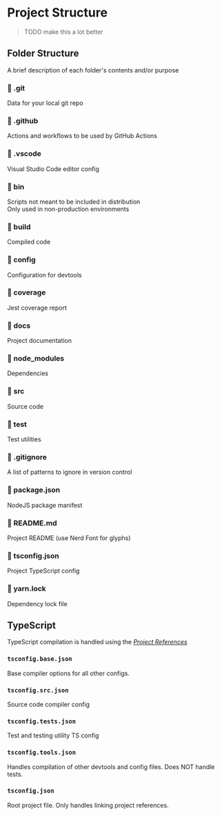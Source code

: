 # Project Structure

> TODO make this a lot better

## Folder Structure

A brief description of each folder's contents and/or purpose

###  .git

Data for your local git repo

###  .github

Actions and workflows to be used by GitHub Actions

###  .vscode

Visual Studio Code editor config

###  bin

Scripts not meant to be included in distribution\
Only used in non-production environments

###  build

Compiled code

###  config

Configuration for devtools

###  coverage

Jest coverage report

###  docs

Project documentation

###  node_modules

Dependencies

###  src

Source code

###  test

Test utilities

###  .gitignore

A list of patterns to ignore in version control

###  package.json

NodeJS package manifest

###  README.md

Project README (use Nerd Font for glyphs)

###  tsconfig.json

Project TypeScript config

###  yarn.lock

Dependency lock file

## TypeScript

TypeScript compilation is handled using the [_Project References_](project-references-link)

### `tsconfig.base.json`

Base compiler options for all other configs.

### `tsconfig.src.json`

Source code compiler config

### `tsconfig.tests.json`

Test and testing utility TS config

### `tsconfig.tools.json`

Handles compilation of other devtools and config files. Does NOT handle tests.

### `tsconfig.json`

Root project file. Only handles linking project references.

[project-references-link]: https://www.typescriptlang.org/docs/handbook/project-references.html
